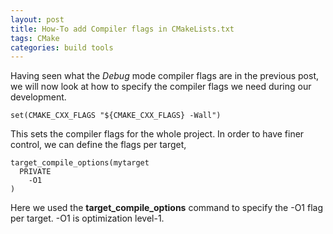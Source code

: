 ```yaml
---
layout: post
title: How-To add Compiler flags in CMakeLists.txt
tags: CMake
categories: build tools
---
```


Having seen what the *Debug* mode compiler flags are in the previous post, 
we will now look at how to specify the compiler flags we need during our development.

```
set(CMAKE_CXX_FLAGS "${CMAKE_CXX_FLAGS} -Wall")
```

This sets the compiler flags for the whole project. In order to have finer control, we can define the flags per target,

```
target_compile_options(mytarget
  PRIVATE
    -O1
)
```

Here we used the **target_compile_options** command to specify the -O1 flag per target. -O1 is optimization level-1.
